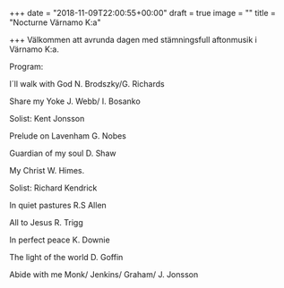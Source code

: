 +++
date = "2018-11-09T22:00:55+00:00"
draft = true
image = ""
title = "Nocturne Värnamo K:a"

+++
Välkommen att avrunda dagen med stämningsfull aftonmusik i Värnamo K:a.

Program:

I´ll walk with God​ N. Brodszky/G. Richards

Share my Yoke​ J. Webb/ I. Bosanko

Solist: Kent Jonsson

Prelude on Lavenham​ G. Nobes

Guardian of my soul ​D. Shaw

My Christ​​ W. Himes.

Solist: Richard Kendrick​

In quiet pastures​ R.S Allen

All to Jesus​​ R. Trigg

In perfect peace​ K. Downie

The light of the world​ D. Goffin

Abide with me​ Monk/ Jenkins/ Graham/ J. Jonsson